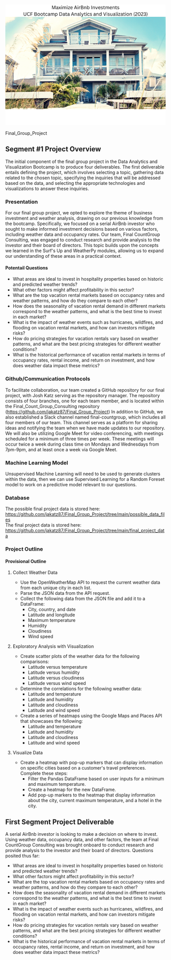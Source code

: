 <img src="https://github.com/jakatz87/Final_Group_Project/blob/Deb/Maximize%20AirBnb%20Investments%20UCF%20Bootcamp%20Data%20Analytics%20and%20Visualization%20(2023)%20(1).png" width=100% height=25% />


Final_Group_Project

## Segment #1 Project Overview
The initial component of the final group project in the Data Analytics and Visualization Bootcamp is to produce four deliverables. The first deliverable entails defining the project, which involves selecting a topic, gathering data related to the chosen topic, specifying the inquiries that will be addressed based on the data, and selecting the appropriate technologies and visualizations to answer these inquiries.
### Presentation
For our final group project, we opted to explore the theme of business investment and weather analysis, drawing on our previous knowledge from the bootcamp. Specifically, we focused on a serial AirBnb investor who sought to make informed investment decisions based on various factors, including weather data and occupancy rates. Our team, Final CountGroup Consulting, was engaged to conduct research and provide analysis to the investor and their board of directors. This topic builds upon the concepts we learned in the Surf's Up and WeatherPy modules, allowing us to expand our understanding of these areas in a practical context.
  #### Potentail Questions
  
  * What areas are ideal to invest in hospitality properties based on historic and predicted weather trends?  
  * What other factors might affect profitability in this sector?  
  * What are the top vacation rental markets based on occupancy rates and weather patterns, and how do they compare to each other?  
  * How does the seasonality of vacation rental demand in different markets correspond to the weather patterns, and what is the best time to invest     in each market?  
  * What is the impact of weather events such as hurricanes, wildfires, and flooding on vacation rental markets, and how can investors mitigate         risks?  
  * How do pricing strategies for vacation rentals vary based on weather patterns, and what are the best pricing strategies for different weather       conditions?  
  * What is the historical performance of vacation rental markets in terms of occupancy rates, rental income, and return on investment, and how         does weather data impact these metrics?  

 
### Github/Communication Protocols
To facilitate collaboration, our team created a GitHub repository for our final project, with Josh Katz serving as the repository manager. The repository consists of four branches, one for each team member, and is located within the Final_Count_Group_Consulting repository (https://github.com/jakatz87/Final_Group_Project)
In addition to GitHub, we also established a Slack channel named final-countgroup, which includes all four members of our team. This channel serves as a platform for sharing ideas and notifying the team when we have made updates to our repository. We will also be utilizing Google Meet for video conferencing, with meetings scheduled for a minimum of three times per week. These meetings will occur twice a week during class time on Mondays and Wednesdays from 7pm-9pm, and at least once a week via Google Meet.

### Machine Learning Model
Unsupervised Machine Learning will need to be used to generate clusters within the data, then we can use Supervised Learning for a Random Foreset model to work on a predictive model relevant to our questions.

### Database

The possible final project data is stored here: https://github.com/jakatz87/Final_Group_Project/tree/main/possible_data_files  
The final project data is stored here: https://github.com/jakatz87/Final_Group_Project/tree/main/final_project_data




### Project Outline
#### Provisional Outline
1.	Collect Weather Data  
     * Use the OpenWeatherMap API to request the current weather data from each unique city in each list.  
     * Parse the JSON data from the API request.  
     * Collect the following data from the JSON file and add it to a DataFrame:  
       * City, country, and date  
       * Latitude and longitude  
       * Maximum temperature  
       * Humidity  
       * Cloudiness  
       * Wind speed   

2.	Exploratory Analysis with Visualization
      * Create scatter plots of the weather data for the following comparisons:
         * Latitude versus temperature
         * Latitude versus humidity
         * Latitude versus cloudiness
         * Latitude versus wind speed
      * Determine the correlations for the following weather data:
         * Latitude and temperature
         * Latitude and humidity
         * Latitude and cloudiness
         * Latitude and wind speed
      * Create a series of heatmaps using the Google Maps and Places API that showcases the following:
         * Latitude and temperature
         * Latitude and humidity
         * Latitude and cloudiness
         * Latitude and wind speed
         
3.	Visualize Data
      * Create a heatmap with pop-up markers that can display information on specific cities based on a customer's travel preferences. Complete these steps:
         * Filter the Pandas DataFrame based on user inputs for a minimum and maximum temperature.
         * Create a heatmap for the new DataFrame.
         * Add pop-up markers to the heatmap that display information about the city, current maximum temperature, and a hotel in the city.

## First Segment Project Deliverable
A serial AirBnb investor is looking to make a decision on where to invest. Using weather data, occupancy data, and other factors, the team at Final CountGroup Consulting was brought onboard to conduct research and provide analysis to the investor and their board of directors.
Questions posited thus far:
 * What areas are ideal to invest in hospitality properties based on historic and predicted weather trends?
 * What other factors might affect profitability in this sector?
 * What are the top vacation rental markets based on occupancy rates and weather patterns, and how do they compare to each other?
 * How does the seasonality of vacation rental demand in different markets correspond to the weather patterns, and what is the best time to invest in each market?
 * What is the impact of weather events such as hurricanes, wildfires, and flooding on vacation rental markets, and how can investors mitigate risks?
 * How do pricing strategies for vacation rentals vary based on weather patterns, and what are the best pricing strategies for different weather conditions?
 * What is the historical performance of vacation rental markets in terms of occupancy rates, rental income, and return on investment, and how does weather data impact these metrics?

